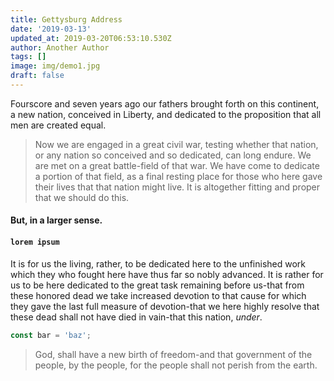 ```yaml
---
title: Gettysburg Address
date: '2019-03-13'
updated_at: 2019-03-20T06:53:10.530Z
author: Another Author
tags: []
image: img/demo1.jpg
draft: false
---
```

Fourscore and seven years ago our fathers brought forth on this continent, a new nation, conceived in Liberty, and dedicated to the proposition that all men are created equal.

> Now we are engaged in a great civil war, testing whether that nation, or any nation so conceived and so dedicated, can long endure. We are met on a great battle\-field of that war. We have come to dedicate a portion of that field, as a final resting place for those who here gave their lives that that nation might live. It is altogether fitting and proper that we should do this.

#### But, in a larger sense.

#### `lorem ipsum`

It is for us the living, rather, to be dedicated here to the unfinished work which they who fought here have thus far so nobly advanced. It is rather for us to be here dedicated to the great task remaining before us\-that from these honored dead we take increased devotion to that cause for which they gave the last full measure of devotion\-that we here highly resolve that these dead shall not have died in vain\-that this nation, _under_.

```js
const bar = 'baz';
```

> God, shall have a new birth of freedom\-and that government of the people, by the people, for the people shall not perish from the earth.
